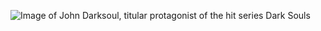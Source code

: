 ![Image of John Darksoul, titular protagonist of the hit series Dark Souls](https://pbs.twimg.com/profile_images/1462892013544783873/5AGCbx68_400x400.jpg)
